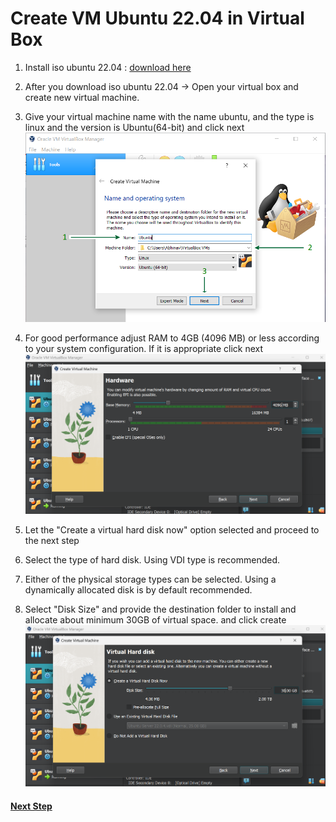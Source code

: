 # Create VM Ubuntu 22.04 in Virtual Box

1. Install iso ubuntu 22.04 : <a href='https://releases.ubuntu.com/jammy/ubuntu-22.04.4-desktop-amd64.iso' target='_blank'>download here</a>

2. After you download iso ubuntu 22.04 -> Open your virtual box and create new virtual machine.

3. Give your virtual machine name with the name ubuntu, and the type is linux and the version is Ubuntu(64-bit) and click next
![virtualbox-1](img/vm/vm1.png)

4. For good performance adjust RAM to 4GB (4096 MB) or less according to your system configuration. If it is appropriate click next
![virtualbox-2](img/vm/vm2.png)

5. Let the "Create a virtual hard disk now" option selected and proceed to the next step

6. Select the type of hard disk. Using VDI type is recommended.

7. Either of the physical storage types can be selected. Using a dynamically allocated disk is by default recommended.

8. Select "Disk Size" and provide the destination folder to install and allocate about minimum 30GB of virtual space. and click create
![virtualbox-3](img/vm/vm3.png)

#### <a href='https://github.com/geetoor-maven/pentaho/blob/master/3_START_UBUNTU.md'>Next Step</a>